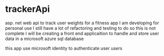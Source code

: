 # trackerApi
asp. net web api to track user weights for a fitness app I am developing for personal use
I still have a lot of refactoring and testing to do so this is not complete
I will be creating a front end applicaition to handle and store user data 
in a microsoft azure sql database

this app use microsoft identity to authenticate user users 
